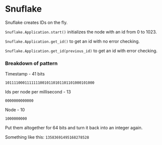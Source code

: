 # Snuflake

Snuflake creates IDs on the fly.

`Snuflake.Application.start()` initializes the node with an id from 0 to 1023.

`Snuflake.Application.get_id()` to get an id with no error checking.

`Snuflake.Application.get_id(previous_id)` to get an id with error checking.

### Breakdown of pattern

Timestamp - 41 bits

`10111100011111110010110101101101000101000`

Ids per node per millisecond - 13

`0000000000000`

Node - 10

`1000000000`

Put them altogether for 64 bits and turn it back into an integer again.

Something like this: `13583691495168278528`